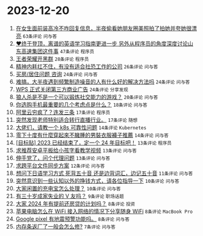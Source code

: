 # 2023-12-20

1. [在女生面前装高冷不咋回复信息，半夜偷看她朋友圈美照拍了拍她并夸她很漂亮](https://www.v2ex.com/t/1001821) `63条评论` `问与答`
1. [❤终于登顶，离谱的英语学习指南更进一步 另外从程序员的角度深度讨论山东高速集团这件事](https://www.v2ex.com/t/1001842) `47条评论` `程序员`
1. [王者荣耀开黑群](https://www.v2ex.com/t/1001826) `28条评论` `程序员`
1. [精神内耗扛不住，有没有适合社恐工作的公司](https://www.v2ex.com/t/1001894) `26条评论` `问与答`
1. [买房/居住问题 咨询](https://www.v2ex.com/t/1001848) `24条评论` `问与答`
1. [难搞，大半夜遇到频繁制造噪音的人有什么好的解决方法吗](https://www.v2ex.com/t/1001838) `24条评论` `问与答`
1. [WPS 正式关闭第三方商业广告](https://www.v2ex.com/t/1001833) `24条评论` `分享发现`
1. [狼人杀是不是一个可以锻炼社交能力的游戏？](https://www.v2ex.com/t/1001917) `20条评论` `问与答`
1. [你选购手机最重要的几个考虑点是什么？](https://www.v2ex.com/t/1001895) `18条评论` `问与答`
1. [阿里云穷疯了？连发三条](https://www.v2ex.com/t/1001855) `17条评论` `程序员`
1. [突然发现老师特别适合转行直播行业。](https://www.v2ex.com/t/1001835) `17条评论` `随想`
1. [大佬们，请教一个 k8s 可靠性问题](https://www.v2ex.com/t/1001828) `14条评论` `Kubernetes`
1. [零下十度有什麼穿起來不臃腫的男裝衣服褲子推薦](https://www.v2ex.com/t/1001822) `14条评论` `问与答`
1. [[目标贴] 2023 已经结束了，定一个 24 年目标吧！](https://www.v2ex.com/t/1001902) `13条评论` `程序员`
1. [求推荐安卓平板给小孩字看教学视频](https://www.v2ex.com/t/1001824) `13条评论` `问与答`
1. [伸手党了，问个代理问题](https://www.v2ex.com/t/1001818) `13条评论` `问与答`
1. [求跨平台文件同步方案](https://www.v2ex.com/t/1001831) `12条评论` `问与答`
1. [想问下日语学习方式 死背五十音 还是边背词汇，边记五十音](https://www.v2ex.com/t/1001878) `11条评论` `问与答`
1. [突然意识到一些认知以外的挣钱方式，请各位指导一下](https://www.v2ex.com/t/1001908) `10条评论` `问与答`
1. [大家闲置的充电宝怎么处理？](https://www.v2ex.com/t/1001857) `10条评论` `问与答`
1. [有三十岁成家失业的 V 友吗？](https://www.v2ex.com/t/1001892) `9条评论` `职场话题`
1. [大家 2024 年有提前还房贷的计划吗？](https://www.v2ex.com/t/1001866) `8条评论` `投资`
1. [苹果电脑怎么在 WiFi 接入网络的情况下分享随身 WiFi](https://www.v2ex.com/t/1001827) `8条评论` `MacBook Pro`
1. [Google pixel 有地震预警功能吗。](https://www.v2ex.com/t/1001817) `8条评论` `问与答`
1. [内存条返厂了一般会怎么修?](https://www.v2ex.com/t/1001942) `7条评论` `问与答`
